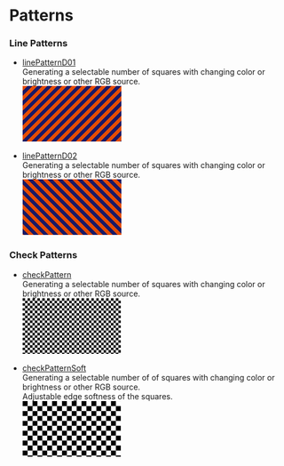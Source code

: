 # Patterns

### Line Patterns
  - [linePatternD01](checkPattern/linePatternD01.md)  
     Generating a selectable number of squares with changing color or brightness or other RGB source.    
     [![](images/linePatternD01-thumb.png)](checkPattern/linePatternD01.md)  
     
  - [linePatternD02](checkPattern/linePatternD02.md)  
     Generating a selectable number of squares with changing color or brightness or other RGB source.    
     [![](images/linePatternD02-thumb.png)](checkPattern/linePatternD02.md)

### Check Patterns
  - [checkPattern](checkPattern/checkPattern.md)  
     Generating a selectable number of squares with changing color or brightness or other RGB source.    
     [![](images/checkPattern-thumb.png)](checkPattern/checkPattern.md)  
   
  - [checkPatternSoft](checkPattern/checkPatternSoft.md)  
     Generating a selectable number of of squares with changing color or brightness or other RGB source.     
     Adjustable edge softness of the squares.   
     [![](images/checkPatternSoft-thumb.png)](checkPattern/checkPatternSoft.md)  
